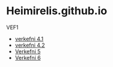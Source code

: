 # Heimirelis.github.io
VEF1
* [verkefni 4.1](verk4/)
* [verkefni 4.2](verk4/verkefni53.html)
* [Verkefni 5](verk5/ummig.html)
* [Verkefni 6](Verk6/myndir.html)
